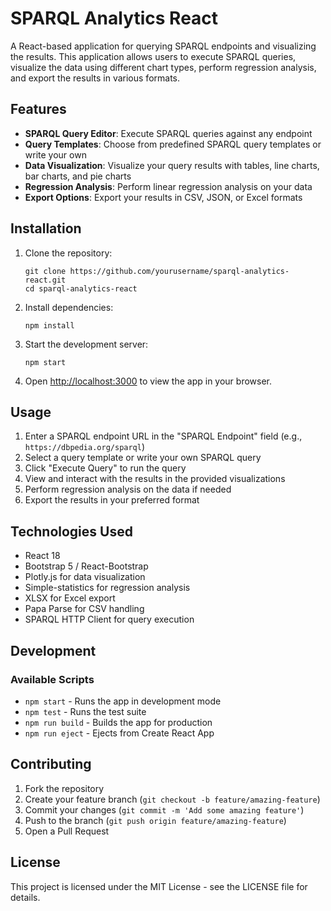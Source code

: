 # SPARQL Analytics React

A React-based application for querying SPARQL endpoints and visualizing the results. This application allows users to execute SPARQL queries, visualize the data using different chart types, perform regression analysis, and export the results in various formats.

## Features

- **SPARQL Query Editor**: Execute SPARQL queries against any endpoint
- **Query Templates**: Choose from predefined SPARQL query templates or write your own
- **Data Visualization**: Visualize your query results with tables, line charts, bar charts, and pie charts
- **Regression Analysis**: Perform linear regression analysis on your data
- **Export Options**: Export your results in CSV, JSON, or Excel formats

## Installation

1. Clone the repository:
   ```
   git clone https://github.com/yourusername/sparql-analytics-react.git
   cd sparql-analytics-react
   ```

2. Install dependencies:
   ```
   npm install
   ```

3. Start the development server:
   ```
   npm start
   ```

4. Open [http://localhost:3000](http://localhost:3000) to view the app in your browser.

## Usage

1. Enter a SPARQL endpoint URL in the "SPARQL Endpoint" field (e.g., `https://dbpedia.org/sparql`)
2. Select a query template or write your own SPARQL query
3. Click "Execute Query" to run the query
4. View and interact with the results in the provided visualizations
5. Perform regression analysis on the data if needed
6. Export the results in your preferred format

## Technologies Used

- React 18
- Bootstrap 5 / React-Bootstrap
- Plotly.js for data visualization
- Simple-statistics for regression analysis
- XLSX for Excel export
- Papa Parse for CSV handling
- SPARQL HTTP Client for query execution

## Development

### Available Scripts

- `npm start` - Runs the app in development mode
- `npm test` - Runs the test suite
- `npm run build` - Builds the app for production
- `npm run eject` - Ejects from Create React App

## Contributing

1. Fork the repository
2. Create your feature branch (`git checkout -b feature/amazing-feature`)
3. Commit your changes (`git commit -m 'Add some amazing feature'`)
4. Push to the branch (`git push origin feature/amazing-feature`)
5. Open a Pull Request

## License

This project is licensed under the MIT License - see the LICENSE file for details.
